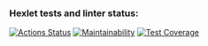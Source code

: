 ### Hexlet tests and linter status:
[![Actions Status](https://github.com/jessdrk/fullstack-javascript-project-4/actions/workflows/hexlet-check.yml/badge.svg)](https://github.com/jessdrk/fullstack-javascript-project-4/actions)
[![Maintainability](https://api.codeclimate.com/v1/badges/dfa80bd5d17bbccb8829/maintainability)](https://codeclimate.com/github/jessdrk/fullstack-javascript-project-4/maintainability)
[![Test Coverage](https://api.codeclimate.com/v1/badges/dfa80bd5d17bbccb8829/test_coverage)](https://codeclimate.com/github/jessdrk/fullstack-javascript-project-4/test_coverage)